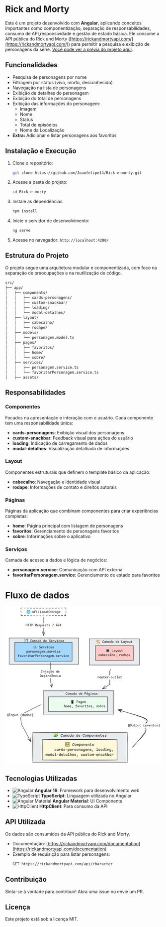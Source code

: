# Rick and Morty

Este é um projeto desenvolvido com **Angular**, aplicando conceitos importantes como componentização, separação de responsabilidades, consumo de API,responsividade e gestão de estado básica. Ele consome a API pública do Rick and Morty ([https://rickandmortyapi.com/](https://rickandmortyapi.com/)) para permitir a pesquisa e exibição de personagens da série.
[Você pode ver a prévia do projeto aqui](https://rick-mordy.netlify.app).

## Funcionalidades
- Pesquisa de personagens por nome
- Filtragem por status (vivo, morto, desconhecido)
- Navegação na lista de personagens
- Exibição de detalhes do personagem
- Exibição do total de personagens
- Exibição das informações do personagem:
  - Imagem
  - Nome
  - Status
  - Total de episódios
  - Nome da Localização
- **Extra:** Adicionar e listar personagens aos favoritos

## Instalação e Execução
1. Clone o repositório:
   ```sh
   git clone https://github.com/Joaofelipe14/Rick-e-morty.git
   ```
2. Acesse a pasta do projeto:
   ```sh
   cd Rick-e-morty
   ```
3. Instale as dependências:
   ```sh
   npm install
   ```
4. Inicie o servidor de desenvolvimento:
   ```sh
   ng serve
   ```
5. Acesse no navegador: `http://localhost:4200/`

## Estrutura do Projeto
O projeto segue uma arquitetura modular e componentizada, com foco na separação de preocupações e na reutilização de código.

```
src/
├── app/
│   ├── components/
│   │   ├── cards-personagens/
│   │   ├── custom-snackbar/
│   │   ├── loading/
│   │   └── modal-detalhes/
│   ├── layout/
│   │   ├── cabecalho/
│   │   └── rodape/
│   ├── models/
│   │   └── personagem.model.ts
│   ├── pages/
│   │   ├── favoritos/
│   │   ├── home/
│   │   └── sobre/
│   ├── services/
│   │   ├── personagem.service.ts
│   │   └── favoritarPersonagem.service.ts
│   ├── assets/
```

## Responsabilidades

### **Componentes**
Focados na apresentação e interação com o usuário. Cada componente tem uma responsabilidade única:

- **cards-personagens**: Exibição visual dos personagens  
- **custom-snackbar**: Feedback visual para ações do usuário  
- **loading**: Indicação de carregamento de dados  
- **modal-detalhes**: Visualização detalhada de informações  

### **Layout**
Componentes estruturais que definem o template básico da aplicação:

- **cabecalho**: Navegação e identidade visual  
- **rodape**: Informações de contato e direitos autorais  

### **Páginas**
Páginas da aplicação que combinam componentes para criar experiências completas:

- **home**: Página principal com listagem de personagens  
- **favoritos**: Gerenciamento de personagens favoritos  
- **sobre**: Informações sobre o aplicativo  

### **Serviços**
Camada de acesso a dados e lógica de negócios:

- **personagem.service**: Comunicação com API externa  
- **favoritarPersonagem.service**: Gerenciamento de estado para favoritos

# Fluxo de dados

![Fluxo de dados](https://raw.githubusercontent.com/Joaofelipe14/Rick-e-morty/refs/heads/main/src/assets/fluxo_de_dados.png)


## Tecnologias Utilizadas
- ![Angular](https://img.shields.io/badge/Angular-16-red?style=for-the-badge&logo=angular) **Angular 16**: Framework para desenvolvimento web
- ![TypeScript](https://img.shields.io/badge/TypeScript-blue?style=for-the-badge&logo=typescript) **TypeScript**: Linguagem utilizada no Angular
- ![Angular Material](https://img.shields.io/badge/Angular%20Material-orange?style=for-the-badge&logo=angular) **Angular Material**: UI Components
- ![HttpClient](https://img.shields.io/badge/HttpClient-green?style=for-the-badge) **HttpClient**: Para consumo da API

## API Utilizada
Os dados são consumidos da API pública do Rick and Morty.
- Documentação: [https://rickandmortyapi.com/documentation](https://rickandmortyapi.com/documentation)
- Exemplo de requisição para listar personagens:
  ```sh
  GET https://rickandmortyapi.com/api/character
  ```

## Contribuição
Sinta-se à vontade para contribuir! Abra uma issue ou envie um PR.

## Licença
Este projeto está sob a licença MIT.

